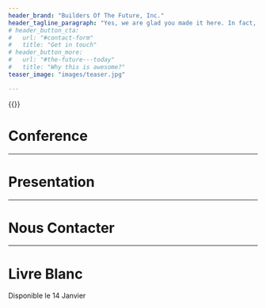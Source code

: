```yaml
---
header_brand: "Builders Of The Future, Inc."
header_tagline_paragraph: "Yes, we are glad you made it here. In fact, the only emotion stronger than our gladness is our desire to tell you more about what we are building. Bright times lie ahead. Let's get into it!"
# header_button_cta:
#   url: "#contact-form"
#   title: "Get in touch"
# header_button_more:
#   url: "#the-future---today"
#   title: "Why this is awesome?"
teaser_image: "images/teaser.jpg"

---
```

{{<twitch>}}

# Conference


---

# Presentation



---

# Nous Contacter



---

# Livre Blanc

Disponible le 14 Janvier

